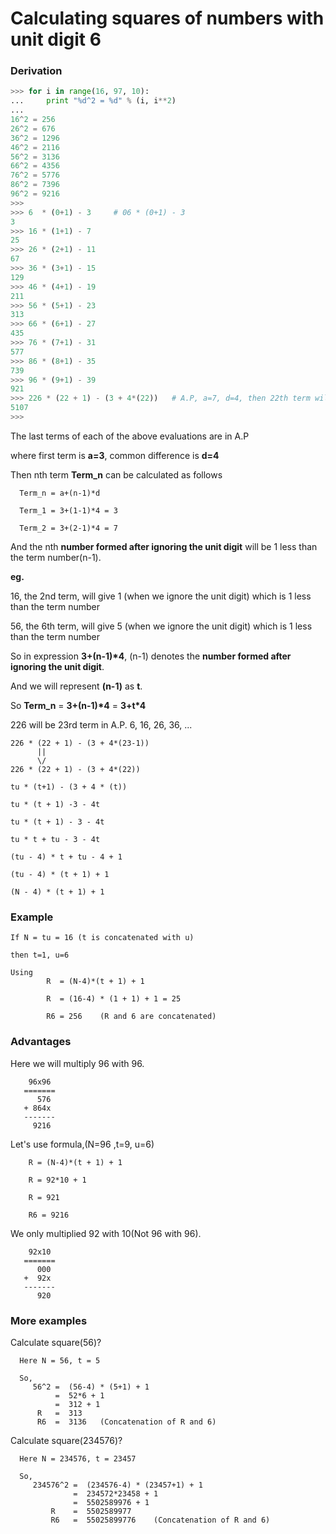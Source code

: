 # Calculating squares of numbers with unit digit 6

### Derivation

```python
>>> for i in range(16, 97, 10):
...     print "%d^2 = %d" % (i, i**2)
... 
16^2 = 256
26^2 = 676
36^2 = 1296
46^2 = 2116
56^2 = 3136
66^2 = 4356
76^2 = 5776
86^2 = 7396
96^2 = 9216
>>> 
>>> 6  * (0+1) - 3     # 06 * (0+1) - 3
3
>>> 16 * (1+1) - 7
25
>>> 26 * (2+1) - 11
67
>>> 36 * (3+1) - 15
129
>>> 46 * (4+1) - 19
211
>>> 56 * (5+1) - 23
313
>>> 66 * (6+1) - 27
435
>>> 76 * (7+1) - 31
577
>>> 86 * (8+1) - 35
739
>>> 96 * (9+1) - 39
921
>>> 226 * (22 + 1) - (3 + 4*(22))   # A.P, a=7, d=4, then 22th term will be 7 + 4*(22-1)
5107
>>> 
```

The last terms of each of the above evaluations are in A.P

where first term is **a=3**, common difference is **d=4**

Then nth term **Term_n** can be calculated as follows

```
  Term_n = a+(n-1)*d

  Term_1 = 3+(1-1)*4 = 3

  Term_2 = 3+(2-1)*4 = 7
```

And the nth **number formed after ignoring the unit digit** will be 1 less than the term number(n-1).

**eg.**

16, the 2nd term, will give 1 (when we ignore the unit digit) which is 1 less than the term number

56, the 6th term, will give 5 (when we ignore the unit digit) which is 1 less than the term number

So in expression **3+(n-1)\*4**, (n-1) denotes the **number formed after ignoring the unit digit**.

And we will represent **(n-1)** as **t**. 

So **Term_n** = **3+(n-1)\*4** = **3+t*4** 

226 will be 23rd term in A.P. 6, 16, 26, 36, ...

```
226 * (22 + 1) - (3 + 4*(23-1))  
      ||
      \/
226 * (22 + 1) - (3 + 4*(22))  
```

```
tu * (t+1) - (3 + 4 * (t))

tu * (t + 1) -3 - 4t

tu * (t + 1) - 3 - 4t

tu * t + tu - 3 - 4t

(tu - 4) * t + tu - 4 + 1

(tu - 4) * (t + 1) + 1

(N - 4) * (t + 1) + 1
```

### Example

```
If N = tu = 16 (t is concatenated with u)

then t=1, u=6	

Using 
        R  = (N-4)*(t + 1) + 1
 
        R  = (16-4) * (1 + 1) + 1 = 25

        R6 = 256	(R and 6 are concatenated)
```

### Advantages

Here we will multiply 96 with 96.

```
    96x96
   =======
      576
   + 864x
   -------
     9216
```

Let's use formula,(N=96 ,t=9, u=6)

```
    R = (N-4)*(t + 1) + 1

    R = 92*10 + 1

    R = 921

    R6 = 9216
```

We only multiplied 92 with 10(Not 96 with 96).

```
    92x10
   =======
      000
   +  92x
   -------
      920
```

### More examples

Calculate square(56)?

```
  Here N = 56, t = 5

  So,
     56^2 =  (56-4) * (5+1) + 1
          =  52*6 + 1
          =  312 + 1
      R   =  313
      R6  =  3136   (Concatenation of R and 6)
```


Calculate square(234576)?

```
  Here N = 234576, t = 23457

  So,
     234576^2 =  (234576-4) * (23457+1) + 1
              =  234572*23458 + 1
              =  5502589976 + 1
         R    =  5502589977
         R6   =  55025899776    (Concatenation of R and 6)
```


